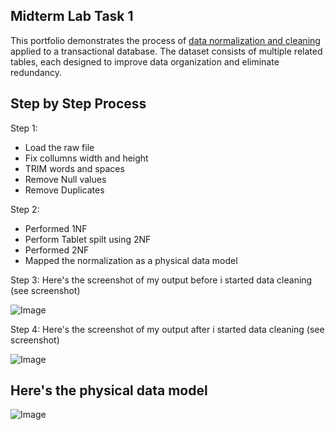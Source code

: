 ## Midterm Lab Task 1
This portfolio demonstrates the process of [data normalization and cleaning](Midterm%20Task%201%20/1task.md) applied to a transactional database. The dataset consists of multiple related tables, each designed to improve data organization and eliminate redundancy.

## Step by Step Process
Step 1:
- Load the raw file
- Fix collumns width and height
- TRIM words and spaces
- Remove Null values
- Remove Duplicates

Step 2:
- Performed 1NF
- Perform Tablet spilt using 2NF
- Performed 2NF
- Mapped the normalization as a physical data model


Step 3: Here's the screenshot of my output before i started data cleaning (see screenshot)

![Image](https://github.com/user-attachments/assets/3cf0a6c8-9a9e-4396-a111-14d8be6af0f2)


Step 4: Here's the screenshot of my output after i started data cleaning (see screenshot)

![Image](https://github.com/user-attachments/assets/9daf38c7-759e-48ee-8403-af19cdfa2af1)

## Here's the physical data model

![Image](https://github.com/user-attachments/assets/105f7e3d-6e12-4af5-b09f-66e0428a5105)
